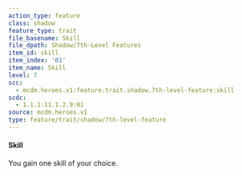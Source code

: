 ```yaml
---
action_type: feature
class: shadow
feature_type: trait
file_basename: Skill
file_dpath: Shadow/7th-Level Features
item_id: skill
item_index: '01'
item_name: Skill
level: 7
scc:
  - mcdm.heroes.v1:feature.trait.shadow.7th-level-feature:skill
scdc:
  - 1.1.1:11.1.2.9:01
source: mcdm.heroes.v1
type: feature/trait/shadow/7th-level-feature
---
```


#### Skill

You gain one skill of your choice.
